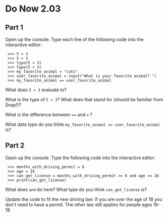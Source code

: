 # Do Now 2.03

## Part 1

Open up the console. Type each line of the following code into the interactive editor:

```text
 >>> 5 < 3
 >>> 5 > 3
 >>> type(5 < 3)
 >>> type(5 > 3) 
 >>> my_favorite_animal = "cats"
 >>> user_favorite_animal = input("What is your favorite animal? ") 
 >>> my_favorite_animal == user_favorite_animal
```

What does `5 < 3` evaluate to?  
  
   
   
 What is the type of `5 < 3`? What does that stand for \(should be familiar from Snap!\)?   
   
   


What is the difference between `==` and `=` ?   
   
   


What data type do you think `my_favorite_animal == user_favorite_animal` is?   
   
   


## Part 2

Open up the console. Type the following code into the interactive editor.

```text
 >>> months_with_driving_permit = 6
 >>> age = 16
 >>> can_get_license = months_with_driving_permit >= 6 and age >= 16
 >>> print(can_get_license)
```

What does `and` do here? What type do you think `can_get_license` is?   
   
   


Update the code to fit the new driving law: If you are over the age of 18 you don't need to have a permit. The other law still applies for people ages 16-18.   
   
   


